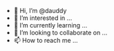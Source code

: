 - 👋 Hi, I’m @dauddy
- 👀 I’m interested in ...
- 🌱 I’m currently learning ...
- 💞️ I’m looking to collaborate on ...
- 📫 How to reach me ...

<!---
dauddy/dauddy is a ✨ special ✨ repository because its `README.md` (this file) appears on your GitHub profile.
You can click the Preview link to take a look at your changes.
--->
